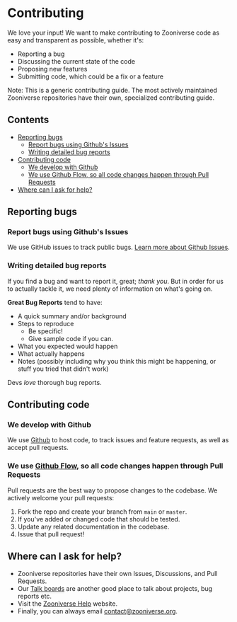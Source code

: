 # Contributing

We love your input! We want to make contributing to Zooniverse code as easy and transparent as possible, whether it's:

- Reporting a bug
- Discussing the current state of the code
- Proposing new features
- Submitting code, which could be a fix or a feature

Note: This is a generic contributing guide. The most actively maintained Zooniverse repositories have their own, specialized contributing guide.

## Contents

- [Reporting bugs](#reporting-bugs)
  - [Report bugs using Github's Issues](#report-bugs-using-githubs-issues)
  - [Writing detailed bug reports](#writing-detailed-bug-reports)
- [Contributing code](#contributing-code)
  - [We develop with Github](#we-develop-with-github)
  - [We use Github Flow, so all code changes happen through Pull Requests](#we-use-github-flow-so-all-code-changes-happen-through-pull-requests)
- [Where can I ask for help?](#where-can-i-ask-for-help)


## Reporting bugs

### Report bugs using Github's Issues

We use GitHub issues to track public bugs. [Learn more about Github Issues](https://github.com/features/issues).

### Writing detailed bug reports

If you find a bug and want to report it, great; _thank you_. But in order for us to actually tackle it, we need plenty of information on what's going on.

**Great Bug Reports** tend to have:

- A quick summary and/or background
- Steps to reproduce
  - Be specific!
  - Give sample code if you can.
- What you expected would happen
- What actually happens
- Notes (possibly including why you think this might be happening, or stuff you tried that didn't work)

Devs *love* thorough bug reports.

## Contributing code

### We develop with Github
We use [Github](https://github.com/) to host code, to track issues and feature requests, as well as accept pull requests.

### We use [Github Flow](https://docs.github.com/en/get-started/using-github/github-flow), so all code changes happen through Pull Requests

Pull requests are the best way to propose changes to the codebase. We actively welcome your pull requests:

1. Fork the repo and create your branch from `main` or `master`.
2. If you've added or changed code that should be tested.
3. Update any related documentation in the codebase.
4. Issue that pull request!

## Where can I ask for help?

- Zooniverse repositories have their own Issues, Discussions, and Pull Requests.
- Our [Talk boards](https://www.zooniverse.org/talk) are another good place to talk about projects, bug reports etc.
- Visit the [Zooniverse Help](https://help.zooniverse.org) website.
- Finally, you can always email [contact@zooniverse.org](mailto:contact@zooniverse.org).
